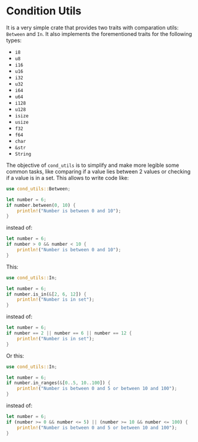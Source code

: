# Condition Utils

It is a very simple crate that provides two traits with comparation utils: `Between` and `In`. It also implements the forementioned traits for the following types:

- `i8`
- `u8`
- `i16`
- `u16`
- `i32`
- `u32`
- `i64`
- `u64`
- `i128`
- `u128`
- `isize`
- `usize`
- `f32`
- `f64`
- `char`
- `&str`
- `String`

The objective of `cond_utils` is to simplify and make more legible some common tasks, like comparing if a value lies between 2 values or checking if a value is in a set. This allows to write code like:

```Rust
use cond_utils::Between;

let number = 6;
if number.between(0, 10) {
    println!("Number is between 0 and 10");
}
```
instead of:

```Rust
let number = 6;
if number > 0 && number < 10 {
    println!("Number is between 0 and 10");
}
```

This:

```Rust
use cond_utils::In;

let number = 6;
if number.is_in(&[2, 6, 12]) {
    println!("Number is in set");
}
```

instead of:

```Rust
let number = 6;
if number == 2 || number == 6 || number == 12 {
    println!("Number is in set");
}
```

Or this:

```Rust
use cond_utils::In;

let number = 6;
if number.in_ranges(&[0..5, 10..100]) {
    println!("Number is between 0 and 5 or between 10 and 100");
}
```

instead of:

```Rust
let number = 6;
if (number >= 0 && number <= 5) || (number >= 10 && number <= 100) {
    println!("Number is between 0 and 5 or between 10 and 100");
}
```